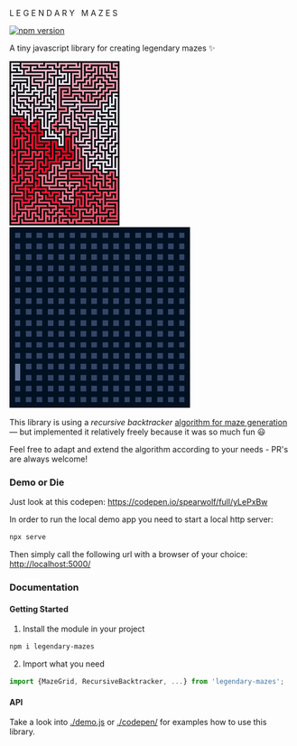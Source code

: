 L E G E N D A R Y &nbsp; M A Z E S

[![npm version](https://badge.fury.io/js/legendary-mazes.svg)](https://badge.fury.io/js/legendary-mazes)

A tiny javascript library for creating legendary mazes :sparkles:

![a legendary maze](./legendary-maze-1.png)
![a legendary maze animation](./legendary-maze.gif)

This library is using a _recursive backtracker_ [algorithm for maze generation](https://en.wikipedia.org/wiki/Maze_generation_algorithm)
&mdash; but implemented it relatively freely because it was so much fun :smiley:

Feel free to adapt and extend the algorithm according to your needs - PR's are always welcome!

### Demo or Die

Just look at this codepen: https://codepen.io/spearwolf/full/yLePxBw

In order to run the local demo app you need to start a local http server:

```sh
npx serve
```

Then simply call the following url with a browser of your choice: [http://localhost:5000/](http://localhost:5000/)


### Documentation

#### Getting Started

1. Install the module in your project

```sh
npm i legendary-mazes
```

2. Import what you need

```js
import {MazeGrid, RecursiveBacktracker, ...} from 'legendary-mazes';
```

#### API

Take a look into [./demo.js](./demo.js) or [./codepen/](./codepen/) for examples how to use this library.
